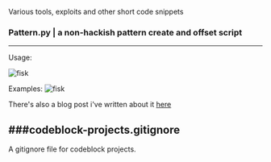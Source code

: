 Various tools, exploits and other short code snippets 


### Pattern.py | a non-hackish pattern create and offset script
---
Usage:

![fisk](http://tomasuh.github.io/images/patternhelp.png)

Examples:
![fisk](http://tomasuh.github.io/images/pattern1.py.png)

There's also a blog post i've written about it [here](http://tomasuh.github.io/2015/01/17/Pattern-create-and-offset.html)

###codeblock-projects.gitignore
---
A gitignore file for codeblock projects.
